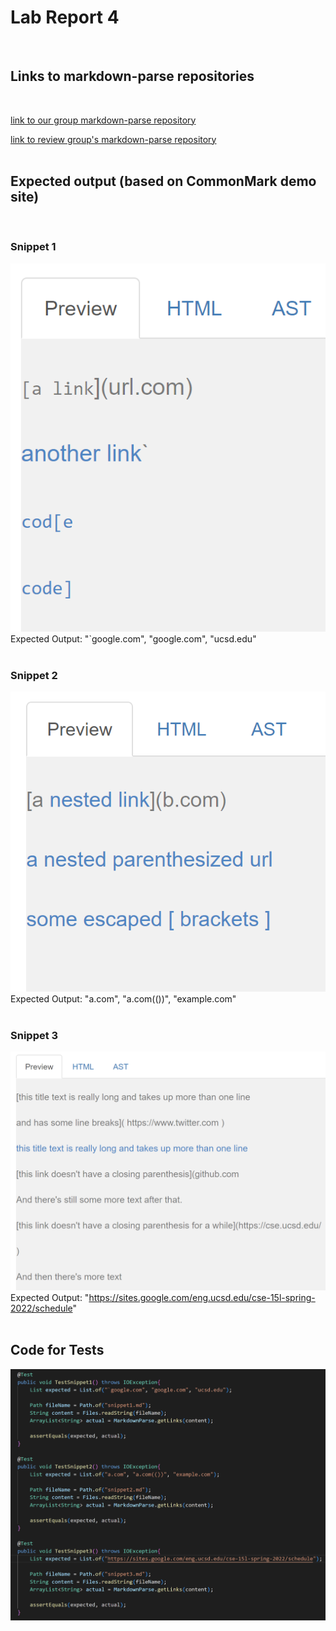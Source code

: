 # Lab Report 4 <br /> 
<br />

## Links to markdown-parse repositories
<br /> 

[link to our group markdown-parse repository](https://github.com/ryankosta/good-markdown-parser)<br /> 


[link to review group's markdown-parse repository](https://github.com/UDXS/markdown-parser)
<br /> 
<br />

## Expected output (based on CommonMark demo site)
<br /> 

### Snippet 1
![commonmark1](commonmark1.PNG)
Expected Output: "`google.com", "google.com", "ucsd.edu"
<br />
<br />

### Snippet 2
![commonmark2](commonmark2.PNG)
Expected Output: "a.com", "a.com(())", "example.com"
<br />
<br />

### Snippet 3
![commonmark3](commonmark3.PNG)
Expected Output: "https://sites.google.com/eng.ucsd.edu/cse-15l-spring-2022/schedule"
<br />
<br />

## Code for Tests
![testImplementation](testImplementation.PNG)

